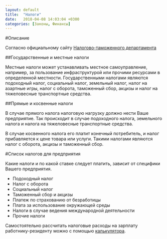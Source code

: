 ```yaml
---
layout: default
title:  "Налоги"
date:   2018-04-08 14:03:04 +0300
categories: [Законы, Финансы]
---
```


#Описание 

Согласно официальному сайту [Налогово-таможенного департамента](https://www.emta.ee)

##Государственные и местные налоги

Местные налоги может устанавливать местное самоуправление, например, за пользование инфраструктурой или прочими ресурсами в определенной местности. Государственными налогами являются подоходный налог, социальный налог, земельный налог, налог на азартные игры, налог с оборота, таможенный сбор, акцизы и налог на тяжеловесные транспортные средства.

##Прямые и косвенные налоги

В случае прямого налога налоговую нагрузку должно нести Ваше предприятие. Так происходит в случае подоходного налога, земельного налога и налога на тяжеловесные транспортные средства.

В случае косвенного налога его платит конечный потребитель, и налог прибавляется к цене товара или услуги. Такими налогами являются налог с оборота, акцизы и таможенный сбор.

#Список налогов для предприятия

Какие налоги и по какой ставке следует платить, зависит от специфики Вашего предприятия.
* Подоходный налог
* Налог с оборота
* Социальный налог
* Таможенный сбор и акцизы
* Платеж по страхованию от безработицы
* Плата за использование окружающей среды
* Налоги в случае ведения международной деятельности
* Прочие налоги

Самостоятельно рассчитать налоговые расходы на зарплату работнику-резиденту можно с помощью [калькулятора](https://www.kalkulaator.ee/?amp&lang=2&page=1).
